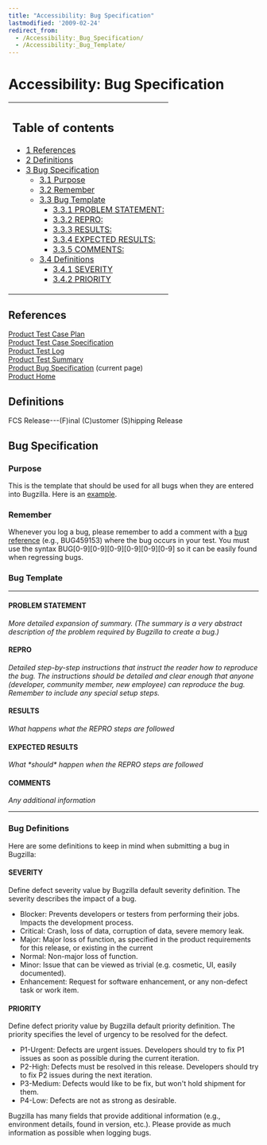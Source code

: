```yaml
---
title: "Accessibility: Bug Specification"
lastmodified: '2009-02-24'
redirect_from:
  - /Accessibility:_Bug_Specification/
  - /Accessibility:_Bug_Template/
---
```


Accessibility: Bug Specification
================================

<table>
<col width="100%" />
<tbody>
<tr class="odd">
<td align="left"><h2>Table of contents</h2>
<ul>
<li><a href="#references">1 References</a></li>
<li><a href="#definitions">2 Definitions</a></li>
<li><a href="#bug-specification">3 Bug Specification</a>
<ul>
<li><a href="#purpose">3.1 Purpose</a></li>
<li><a href="#remember">3.2 Remember</a></li>
<li><a href="#bug-template">3.3 Bug Template</a>
<ul>
<li><a href="#problem-statement">3.3.1 PROBLEM STATEMENT:</a></li>
<li><a href="#repro">3.3.2 REPRO:</a></li>
<li><a href="#results">3.3.3 RESULTS:</a></li>
<li><a href="#expected-results">3.3.4 EXPECTED RESULTS:</a></li>
<li><a href="#comments">3.3.5 COMMENTS:</a></li>
</ul></li>
<li><a href="#bug-definitions">3.4 Definitions</a>
<ul>
<li><a href="#severity">3.4.1 SEVERITY</a></li>
<li><a href="#priority">3.4.2 PRIORITY</a></li>
</ul></li>
</ul></li>
</ul></td>
</tr>
</tbody>
</table>

References
----------

[Product Test Case Plan](/Accessibility:_Test_Plan "Accessibility: Test Plan")<br/>
 [Product Test Case Specification](/Accessibility:_Test_Case_Specification "Accessibility: Test Case Specification")<br/>
 [Product Test Log](/Accessibility:_Test_Log "Accessibility: Test Log")<br/>
 [Product Test Summary](/Accessibility:_Test_Summary "Accessibility: Test Summary")<br/>
 [Product Bug Specification](/Accessibility:_Bug_Specification) (current page)<br/>
 [Product Home](/Accessibility "Accessibility")

Definitions
-----------

FCS Release---(F)inal (C)ustomer (S)hipping Release

Bug Specification
-----------------

### Purpose

This is the template that should be used for all bugs when they are entered into Bugzilla. Here is an [example](https://bugzilla.novell.com/show_bug.cgi?id=459153).

### Remember

Whenever you log a bug, please remember to add a comment with a [bug reference](/archived/accessibility_testing_howto/#bug-references "Accessibility: Testing Howto") (e.g., BUG459153) where the bug occurs in your test. You must use the syntax BUG[0-9][0-9][0-9][0-9][0-9][0-9] so it can be easily found when regressing bugs.

### Bug Template

* * * * *

#### PROBLEM STATEMENT

*More detailed expansion of summary. (The summary is a very abstract description of the problem required by Bugzilla to create a bug.)*

#### REPRO

*Detailed step-by-step instructions that instruct the reader how to reproduce the bug. The instructions should be detailed and clear enough that anyone (developer, community member, new employee) can reproduce the bug. Remember to include any special setup steps.*

#### RESULTS

*What happens what the REPRO steps are followed*

#### EXPECTED RESULTS

*What \*should\* happen when the REPRO steps are followed*

#### COMMENTS

*Any additional information*

* * * * *

### Bug Definitions

Here are some definitions to keep in mind when submitting a bug in Bugzilla:

#### SEVERITY

Define defect severity value by Bugzilla default severity definition. The severity describes the impact of a bug.

-   Blocker: Prevents developers or testers from performing their jobs. Impacts the development process.
-   Critical: Crash, loss of data, corruption of data, severe memory leak.
-   Major: Major loss of function, as specified in the product requirements for this release, or existing in the current
-   Normal: Non-major loss of function.
-   Minor: Issue that can be viewed as trivial (e.g. cosmetic, UI, easily documented).
-   Enhancement: Request for software enhancement, or any non-defect task or work item.

#### PRIORITY

Define defect priority value by Bugzilla default priority definition. The priority specifies the level of urgency to be resolved for the defect.

-   P1-Urgent: Defects are urgent issues. Developers should try to fix P1 issues as soon as possible during the current iteration.
-   P2-High: Defects must be resolved in this release. Developers should try to fix P2 issues during the next iteration.
-   P3-Medium: Defects would like to be fix, but won't hold shipment for them.
-   P4-Low: Defects are not as strong as desirable.

Bugzilla has many fields that provide additional information (e.g., environment details, found in version, etc.). Please provide as much information as possible when logging bugs.


